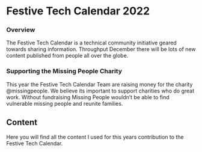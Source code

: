 # Festive Tech Calendar 2022

### Overview
The Festive Tech Calendar is a technical community initiative geared towards sharing information. Throughput December there will be lots of new content published from people all over the globe.

### Supporting the Missing People Charity
This year the Festive Tech Calendar Team are raising money for the charity @missingpeople. We believe its important to support charities who do great work. Without fundraising Missing People wouldn’t be able to find vulnerable missing people and reunite families.

## Content
Here you will find all the content I used for this years contribution to the Festive Tech Calendar.
